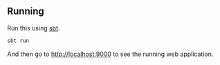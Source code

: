 ## Running

Run this using [sbt](http://www.scala-sbt.org/).

```bash
sbt run
```

And then go to <http://localhost:9000> to see the running web application.

<!--
## Controllers

- `HomeController.scala`:

  Shows how to handle simple HTTP requests.

- `AsyncController.scala`:

  Shows how to do asynchronous programming when handling a request.

- `CountController.scala`:

  Shows how to inject a component into a controller and use the component when
  handling requests.

## Components

- `Module.scala`:

  Shows how to use Guice to bind all the components needed by your application.

- `Counter.scala`:

  An example of a component that contains state, in this case a simple counter.

- `ApplicationTimer.scala`:

  An example of a component that starts when the application starts and stops
  when the application stops.

## Filters

- `Filters.scala`:

  Creates the list of HTTP filters used by your application.

- `ExampleFilter.scala`:

  A simple filter that adds a header to every response.
-->
